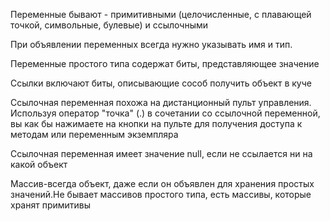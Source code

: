 Переменные бывают - примитивными
(целочисленные, с плавающей точкой, символьные, булевые) 
и ссылочными

При объявлении переменных всегда нужно 
указывать имя и тип.

Переменные простого типа содержат биты,
представляющее значение

Ссылки включают биты, описывающие сособ
получить объект в куче

Ссылочная переменная похожа на дистанционный пульт
управления. Используя оператор "точка" (.) в сочетании
со ссылочной переменной, вы как бы нажимаете на 
кнопки на пульте для получения доступа к методам или переменным экземпляра

Ссылочная переменная имеет значение null, 
если не ссылается ни на какой объект

Массив-всегда объект, даже если он объявлен 
для хранения простых значений.Не бывает массивов 
простого типа, есть массивы, которые хранят 
примитивы